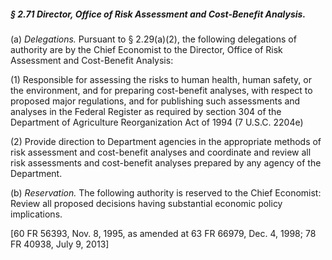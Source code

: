 ##### § 2.71 Director, Office of Risk Assessment and Cost-Benefit Analysis. #####

(a) *Delegations.* Pursuant to § 2.29(a)(2), the following delegations of authority are by the Chief Economist to the Director, Office of Risk Assessment and Cost-Benefit Analysis:

(1) Responsible for assessing the risks to human health, human safety, or the environment, and for preparing cost-benefit analyses, with respect to proposed major regulations, and for publishing such assessments and analyses in the Federal Register as required by section 304 of the Department of Agriculture Reorganization Act of 1994 (7 U.S.C. 2204e)

(2) Provide direction to Department agencies in the appropriate methods of risk assessment and cost-benefit analyses and coordinate and review all risk assessments and cost-benefit analyses prepared by any agency of the Department.

(b) *Reservation.* The following authority is reserved to the Chief Economist: Review all proposed decisions having substantial economic policy implications.

[60 FR 56393, Nov. 8, 1995, as amended at 63 FR 66979, Dec. 4, 1998; 78 FR 40938, July 9, 2013]